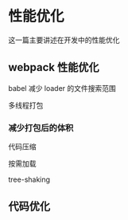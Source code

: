 # 性能优化

这一篇主要讲述在开发中的性能优化

## webpack 性能优化

babel 减少 loader 的文件搜索范围

多线程打包

### 减少打包后的体积

代码压缩

按需加载

tree-shaking

## 代码优化
